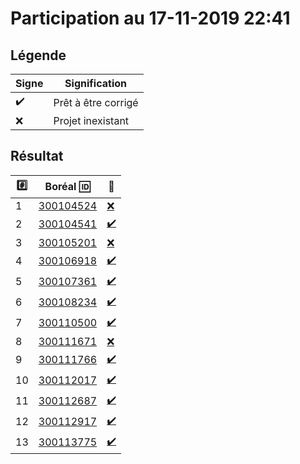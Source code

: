 # Participation au 17-11-2019 22:41

## Légende

| Signe              | Signification                 |
|--------------------|-------------------------------|
| :heavy_check_mark: | Prêt à être corrigé           |
| :x:                | Projet inexistant             |

## Résultat

|:hash:| Boréal :id:                | :100:              |
|------|----------------------------|--------------------|
| 1 | [300104524](b300104524-tab-ng) | [:x:](Correction.md#etudiant-300104524) |
| 2 | [300104541](b300104541-tab-ng) | [:heavy_check_mark:](Correction.md#etudiant-300104541) |
| 3 | [300105201](b300105201-tab-ng) | [:x:](Correction.md#etudiant-300105201) |
| 4 | [300106918](b300106918-tab-ng) | [:heavy_check_mark:](Correction.md#etudiant-300106918) |
| 5 | [300107361](b300107361-tab-ng) | [:heavy_check_mark:](Correction.md#etudiant-300107361) |
| 6 | [300108234](b300108234-tab-ng) | [:heavy_check_mark:](Correction.md#etudiant-300108234) |
| 7 | [300110500](b300110500-tab-ng) | [:heavy_check_mark:](Correction.md#etudiant-300110500) |
| 8 | [300111671](b300111671-tab-ng) | [:x:](Correction.md#etudiant-300111671) |
| 9 | [300111766](b300111766-tab-ng) | [:heavy_check_mark:](Correction.md#etudiant-300111766) |
| 10 | [300112017](b300112017-tab-ng) | [:heavy_check_mark:](Correction.md#etudiant-300112017) |
| 11 | [300112687](b300112687-tab-ng) | [:heavy_check_mark:](Correction.md#etudiant-300112687) |
| 12 | [300112917](b300112917-tab-ng) | [:heavy_check_mark:](Correction.md#etudiant-300112917) |
| 13 | [300113775](b300113775-tab-ng) | [:heavy_check_mark:](Correction.md#etudiant-300113775) |
